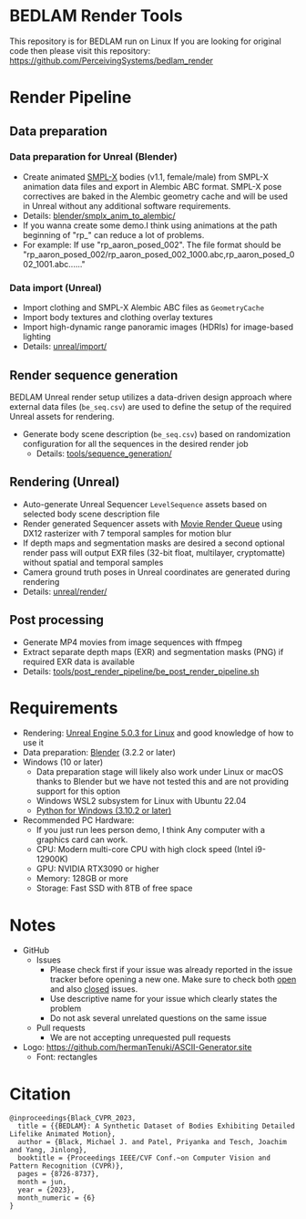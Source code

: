 # BEDLAM Render Tools
This repository is for BEDLAM run on Linux
If you are looking for original code then please visit this repository: https://github.com/PerceivingSystems/bedlam_render

# Render Pipeline

## Data preparation

### Data preparation for Unreal (Blender)
+ Create animated [SMPL-X](https://smpl-x.is.tue.mpg.de/) bodies (v1.1, female/male) from SMPL-X animation data files and export in Alembic ABC format. SMPL-X pose correctives are baked in the Alembic geometry cache and will be used in Unreal without any additional software requirements.
+ Details: [blender/smplx_anim_to_alembic/](blender/smplx_anim_to_alembic/)
+ If you wanna create some demo.I think using animations at the path beginning of "rp_" can reduce a lot of problems.
+ For example: If use "rp_aaron_posed_002". The file format should be "rp_aaron_posed_002/rp_aaron_posed_002_1000.abc,rp_aaron_posed_002_1001.abc......"


### Data import (Unreal)
+ Import clothing and SMPL-X Alembic ABC files as `GeometryCache`
+ Import body textures and clothing overlay textures
+ Import high-dynamic range panoramic images (HDRIs) for image-based lighting
+ Details: [unreal/import/](unreal/import/)

## Render sequence generation
BEDLAM Unreal render setup utilizes a data-driven design approach where external data files (`be_seq.csv`) are used to define the setup of the required Unreal assets for rendering.

+ Generate body scene description (`be_seq.csv`) based on randomization configuration for all the sequences in the desired render job
  + Details: [tools/sequence_generation/](tools/sequence_generation/)

## Rendering (Unreal)
+ Auto-generate Unreal Sequencer `LevelSequence` assets based on selected body scene description file
+ Render generated Sequencer assets with [Movie Render Queue](https://docs.unrealengine.com/5.0/en-US/render-cinematics-in-unreal-engine/) using DX12 rasterizer with 7 temporal samples for motion blur
+ If depth maps and segmentation masks are desired a second optional render pass will output EXR files (32-bit float, multilayer, cryptomatte) without spatial and temporal samples
+ Camera ground truth poses in Unreal coordinates are generated during rendering
+ Details: [unreal/render/](unreal/render/)

## Post processing
+ Generate MP4 movies from image sequences with ffmpeg
+ Extract separate depth maps (EXR) and segmentation masks (PNG) if required EXR data is available
+ Details: [tools/post_render_pipeline/be_post_render_pipeline.sh](tools/post_render_pipeline/be_post_render_pipeline.sh)

# Requirements
+ Rendering: [Unreal Engine 5.0.3 for Linux](https://www.unrealengine.com/en-US/linux) and good knowledge of how to use it
+ Data preparation: [Blender](https://www.blender.org) (3.2.2 or later)
+ Windows (10 or later)
    + Data preparation stage will likely also work under Linux or macOS thanks to Blender but we have not tested this and are not providing support for this option
    + Windows WSL2 subsystem for Linux with Ubuntu 22.04
    + [Python for Windows (3.10.2 or later)](https://www.python.org/downloads/windows/)
+ Recommended PC Hardware: 
  + If you just run lees person demo, I think Any computer with a graphics card can work.
  + CPU: Modern multi-core CPU with high clock speed (Intel i9-12900K)
  + GPU: NVIDIA RTX3090 or higher
  + Memory: 128GB or more
  + Storage: Fast SSD with 8TB of free space

# Notes
+ GitHub
  + Issues
    + Please check first if your issue was already reported in the issue tracker before opening a new one. Make sure to check both [open](https://github.com/PerceivingSystems/bedlam_render/issues) and also [closed](https://github.com/PerceivingSystems/bedlam_render/issues?q=is%3Aissue+is%3Aclosed) issues.
    + Use descriptive name for your issue which clearly states the problem
    + Do not ask several unrelated questions on the same issue
  + Pull requests
    + We are not accepting unrequested pull requests
+ Logo: https://github.com/hermanTenuki/ASCII-Generator.site
  + Font: rectangles

# Citation
```
@inproceedings{Black_CVPR_2023,
  title = {{BEDLAM}: A Synthetic Dataset of Bodies Exhibiting Detailed Lifelike Animated Motion},
  author = {Black, Michael J. and Patel, Priyanka and Tesch, Joachim and Yang, Jinlong}, 
  booktitle = {Proceedings IEEE/CVF Conf.~on Computer Vision and Pattern Recognition (CVPR)},
  pages = {8726-8737},
  month = jun,
  year = {2023},
  month_numeric = {6}
}
```
